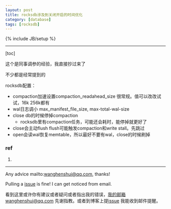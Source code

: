 ```yaml
---
layout: post
title: rocksdb涉及到关闭开启的时间优化
category: [database]
tags: [rocksdb]
---
```

{% include JB/setup %}

---

[toc]

这个是同事调参的经验，我直接抄过来了

不少都是经常提到的

rocksdb配置：

- compaction加速设置compaction_readahead_size 很常规。值可以改改试试，16k 256k都有
- wal日志调小  max_manifest_file_size, max-total-wal-size
- close db的时候停掉compaction
  - rocksdb里有compaction任务，可能还会耗时，能停掉就更好了
- close会主动flush flush可能触发compaction和write stall。先跳过
- open会读wal恢复memtable，所以最好不要有wal，close的时候刷掉

### ref

1. 

   

---

Any advice mailto:wanghenshui@qq.com, thanks! 

Pulling a [issue](https://github.com/wanghenshui/wanghenshui.github.io/issues/new) is fine! I can get noticed from email.

看到这里或许你有建议或者疑问或者指出我的错误，我的邮箱wanghenshui@qq.com 先谢指教。或者到博客上提[issue](https://github.com/wanghenshui/wanghenshui.github.io/issues/new) 我能收到邮件提醒。